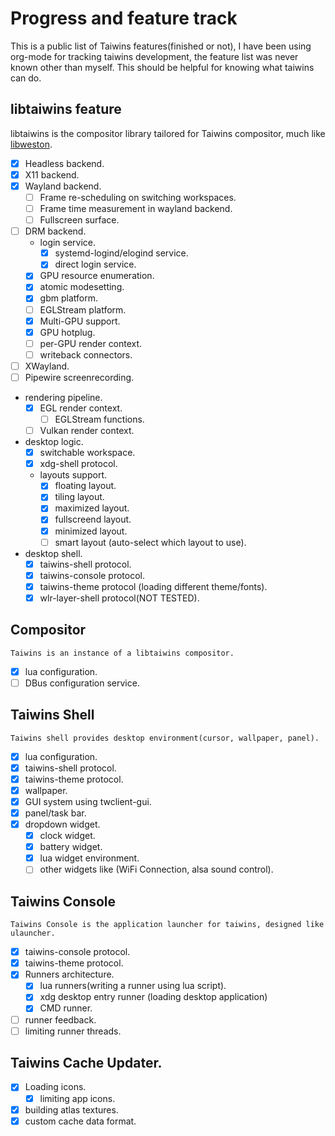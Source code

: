 # Progress and feature track

This is a public list of Taiwins features(finished or not), I have been using
org-mode for tracking taiwins development, the feature list was never known
other than myself. This should be helpful for knowing what taiwins can do.


## libtaiwins feature
libtaiwins is the compositor library tailored for Taiwins compositor, much like
[libweston](https://gitlab.freedesktop.org/wayland/weston/tree/master/libweston).

* [x] Headless backend.
* [x] X11 backend.
* [x] Wayland backend.
  - [ ] Frame re-scheduling on switching workspaces.
  - [ ] Frame time measurement in wayland backend.
  - [ ] Fullscreen surface.
* [ ] DRM backend.
  - login service.
	+ [x] systemd-logind/elogind service.
	+ [x] direct login service.
  - [x] GPU resource enumeration.
  - [x] atomic modesetting.
  - [x] gbm platform.
  - [ ] EGLStream platform.
  - [x] Multi-GPU support.
  - [x] GPU hotplug.
   + [ ] per-GPU render context.
  - [ ] writeback connectors.
* [ ] XWayland.
* [ ] Pipewire screenrecording.
* rendering pipeline.
  - [x] EGL render context.
	- [ ] EGLStream functions. 
  - [ ] Vulkan render context.
* desktop logic.
  - [x] switchable workspace.
  - [x] xdg-shell protocol.
  - layouts support.
	+ [x] floating layout.
	+ [x] tiling layout.
	+ [x] maximized layout.
	+ [x] fullscreend layout.
	+ [x] minimized layout.
	+ [ ] smart layout (auto-select which layout to use).
* desktop shell.
  - [x] taiwins-shell protocol.
  - [x] taiwins-console protocol.
  - [x] taiwins-theme protocol (loading different theme/fonts).
  - [x] wlr-layer-shell protocol(NOT TESTED).

## Compositor
	Taiwins is an instance of a libtaiwins compositor.
	
* [x] lua configuration.
* [ ] DBus configuration service.

## Taiwins Shell
	Taiwins shell provides desktop environment(cursor, wallpaper, panel).
	
* [x] lua configuration.
* [x] taiwins-shell protocol.
* [x] taiwins-theme protocol.
* [x] wallpaper.
* [x] GUI system using twclient-gui.
* [x] panel/task bar.
* [x] dropdown widget.
  - [x] clock widget.
  - [x] battery widget.
  - [x] lua widget environment.
  - [ ] other widgets like (WiFi Connection, alsa sound control).

## Taiwins Console
	Taiwins Console is the application launcher for taiwins, designed like
    ulauncher.

* [x] taiwins-console protocol.
* [x] taiwins-theme protocol.
* [x] Runners architecture.
  - [x] lua runners(writing a runner using lua script).
  - [x] xdg desktop entry runner (loading desktop application)
  - [x] CMD runner.
* [ ] runner feedback.
* [ ] limiting runner threads.

## Taiwins Cache Updater.
* [x] Loading icons.
  - [x] limiting app icons.
* [x] building atlas textures.
* [x] custom cache data format.
